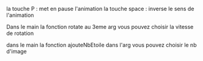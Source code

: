 la touche P : met en pause l'animation
la touche space : inverse le sens de l'animation

Dans le main la fonction rotate au 3eme arg vous pouvez choisir la vitesse de rotation

dans le main la fonction ajouteNbEtoile dans l'arg vous pouvez choisir le nb d'image
